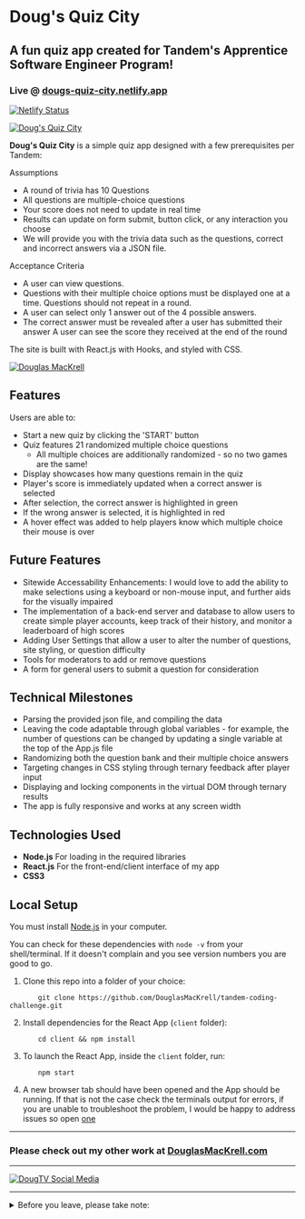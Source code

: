 # Doug's Quiz City

## A fun quiz app created for Tandem's Apprentice Software Engineer Program!

### Live @ [dougs-quiz-city.netlify.app](https://dougs-quiz-city.netlify.app/)

[![Netlify Status](https://api.netlify.com/api/v1/badges/cb6cfa5f-ed54-4027-be01-bced6053229d/deploy-status)](https://app.netlify.com/sites/dougs-quiz-city/deploys)

[![Doug's Quiz City](https://media.giphy.com/media/IoaUtRNzgX6LHCLsuQ/giphy.gif)](https://dougs-quiz-city.netlify.app/)

**Doug's Quiz City** is a simple quiz app designed with a few prerequisites per Tandem:

Assumptions

* A round of trivia has 10 Questions
* All questions are multiple-choice questions
* Your score does not need to update in real time
* Results can update on form submit, button click, or any interaction you choose
* We will provide you with the trivia data such as the questions, correct and incorrect answers via a JSON file.

Acceptance Criteria

* A user can view questions.
* Questions with their multiple choice options must be displayed one at a time. Questions should not repeat in a round.
* A user can select only 1 answer out of the 4 possible answers.
* The correct answer must be revealed after a user has submitted their answer A user can see the score they received at the end of the round

The site is built with React.js with Hooks, and styled with CSS.

[![Douglas MacKrell](https://www.douglasmackrell.com/Doug-Portfolio-Social.png)](https://dougmackrell.com)

## Features

Users are able to:

* Start a new quiz by clicking the 'START' button
* Quiz features 21 randomized multiple choice questions
  * All multiple choices are additionally randomized - so no two games are the same!
* Display showcases how many questions remain in the quiz
* Player's score is immediately updated when a correct answer is selected
* After selection, the correct answer is highlighted in green
* If the wrong answer is selected, it is highlighted in red
* A hover effect was added to help players know which multiple choice their mouse is over

## Future Features

* Sitewide Accessability Enhancements: I would love to add the ability to make selections using a keyboard or non-mouse input, and further aids for the visually impaired 
* The implementation of a back-end server and database to allow users to create simple player accounts, keep track of their history, and monitor a leaderboard of high scores
* Adding User Settings that allow a user to alter the number of questions, site styling, or question difficulty
* Tools for moderators to add or remove questions
* A form for general users to submit a question for consideration

## Technical Milestones

* Parsing the provided json file, and compiling the data
* Leaving the code adaptable through global variables - for example, the number of questions can be changed by updating a single variable at the top of the App.js file
* Randomizing both the question bank and their multiple choice answers
* Targeting changes in CSS styling through ternary feedback after player input
* Displaying and locking components in the virtual DOM through ternary results
* The app is fully responsive and works at any screen width

## Technologies Used

* **Node.js** For loading in the required libraries
* **React.js** For the front-end/client interface of my app
* **CSS3**

## Local Setup

You must install [Node.js](https://nodejs.org) in your computer.

You can check for these dependencies with `node -v` from your shell/terminal. If it doesn't complain and you see version numbers you are good to go.

1. Clone this repo into a folder of your choice:
```
       git clone https://github.com/DouglasMacKrell/tandem-coding-challenge.git
```

2. Install dependencies for the React App (`client` folder):
```
       cd client && npm install
```

3. To launch the React App, inside the `client` folder, run:
```
       npm start
```

4. A new browser tab should have been opened and the App should be running. If that is not the case check the terminals output for errors, if you are unable to troubleshoot the problem, I would be happy to address issues so open [one](/issues)

---

### Please check out my other work at [DouglasMacKrell.com](https://douglasmackrell.com)

---

[![DougTV Social Media](https://dougtv.herokuapp.com/DougTV-Social.png)](https://dougtv.herokuapp.com)

** **

<details>
    <summary>
        Before you leave, please take note:
    </summary>

You're the best! Thank you for visiting - and for this amazing opportunity!

Please give this project a star and be sure to check out my [YouTube Channel](https://youtube.com/BigMacKrell)!

</details>